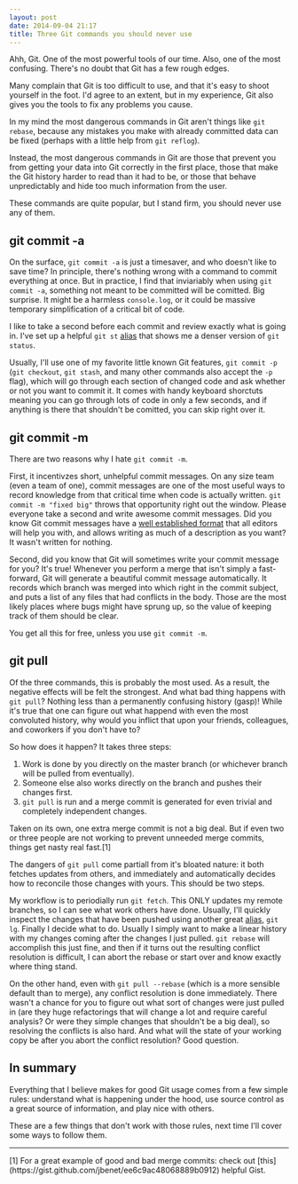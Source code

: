 ```yaml
---
layout: post
date: 2014-09-04 21:17
title: Three Git commands you should never use
---
```


Ahh, Git. One of the most powerful tools of our time. Also, one of the most confusing. There's no
doubt that Git has a few rough edges.

Many complain that Git is too difficult to use, and that it's easy to shoot yourself in the foot.
I'd agree to an extent, but in my experience, Git also gives you the tools to fix any problems you
cause.

In my mind the most dangerous commands in Git aren't things like `git rebase`, because any mistakes
you make with already committed data can be fixed (perhaps with a little help from `git reflog`).

Instead, the most dangerous commands in Git are those that prevent you from getting your data into
Git correctly in the first place, those that make the Git history harder to read than it had to
be, or those that behave unpredictably and hide too much information from the user.

These commands are quite popular, but I stand firm, you should never use any of them.


## git commit -a

On the surface, `git commit -a` is just a timesaver, and who doesn't like to save time? In
principle, there's nothing wrong with a command to commit everything at once. But in practice, I
find that inviariably when using `git commit -a`, something not meant to be committed will be
comitted. Big surprise. It might be a harmless `console.log`, or it could be massive temporary
simplification of a critical bit of code.

I like to take a second before each commit and review exactly what is going in. I've set up a
helpful `git st` [alias](https://github.com/orangejulius/dotfiles/blob/master/gitconfig#L8) that
shows me a denser version of `git status`.

Usually, I'll use one of my favorite little known Git features, `git commit -p` (`git
checkout`, `git stash`, and many other commands also accept the `-p` flag), which will go through
each section of changed code and ask whether or not you want to commit it. It comes with handy
keyboard shorctuts meaning you can go through lots of code in only a few seconds, and if anything is
there that shouldn't be comitted, you can skip right over it.


## git commit -m

There are two reasons why I hate `git commit -m`.

First, it incentivzes short, unhelpful commit messages. On any size team (even a team of one),
commit messages are one of the most useful ways to record knowledge from that critical time when code
is actually written. `git commit -m "fixed big"` throws that opportunity right out the window.
Please everyone take a second and write awesome commit messages. Did you know Git commit messages
have a [well established
format](http://tbaggery.com/2008/04/19/a-note-about-git-commit-messages.html) that all editors will
help you with, and allows writing as much of a description as you want? It wasn't written for
nothing.

Second, did you know that Git will sometimes write your commit message for you? It's true! Whenever you
perform a merge that isn't simply a fast-forward, Git will generate a beautiful commit message
automatically.  It records which branch was merged into which right in the commit subject, and puts
a list of any files that had conflicts in the body. Those are the most likely places where bugs
might have sprung up, so the value of keeping track of them should be clear.

You get all this for free, unless you use `git commit -m`.


## git pull

Of the three commands, this is probably the most used. As a result, the negative effects will be
felt the strongest. And what bad thing happens with `git pull`? Nothing less than a permanently
confusing history (gasp)! While it's true that one can figure out what happend with even the most
convoluted history, why would you inflict that upon your friends, colleagues, and coworkers if you
don't have to?

So how does it happen? It takes three steps:

1. Work is done by you directly on the master branch (or whichever branch will be pulled from
eventually).
2. Someone else also works directly on the branch and pushes their changes first.
3. `git pull` is run and a merge commit is generated for even trivial and completely independent
changes.

Taken on its own, one extra merge commit is not a big deal. But if even two or three people are not
working to prevent unneeded merge commits, things get nasty real fast.[1]

The dangers of `git pull` come partiall from it's bloated nature: it both fetches updates from
others, and immediately and automatically decides how to reconcile those changes with yours. This
should be two steps.

My workflow is to periodially run `git fetch`. This ONLY updates my remote branches, so I can see
what work others have done. Usually, I'll quickly inspect the changes that have been pushed using
another great [alias](https://github.com/orangejulius/dotfiles/blob/master/gitconfig#L7), `git lg`.
Finally I decide what to do. Usually I simply want to make a linear history with my changes coming
after the changes I just pulled. `git rebase` will accomplish this just fine, and then if it turns
out the resulting conflict resolution is difficult, I can abort the rebase or start over and know
exactly where thing stand.

On the other hand, even with `git pull --rebase` (which is a more sensible default than to merge),
any conflict resolution is done immediately. There wasn't a chance for you to figure out what sort
of changes were just pulled in (are they huge refactorings that will change a lot and require
careful analysis? Or were they simple changes that shouldn't be a big deal), so resolving the
conflicts is also hard. And what will the state of your working copy be after you abort the conflict
resolution? Good question.

## In summary

Everything that I believe makes for good Git usage comes from a few simple rules: understand what is
happening under the hood, use source control as a great source of information, and play nice with
others.

These are a few things that don't work with those rules, next time I'll cover some ways to follow
them.

- - -

<div class="footnotes" markdown="1">
[1] For a great example of good and bad merge commits: check out
[this](https://gist.github.com/jbenet/ee6c9ac48068889b0912) helpful Gist.
</div>
